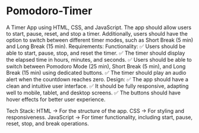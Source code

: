 # Pomodoro-Timer
 A Timer App using HTML, CSS, and JavaScript. The app should allow users to start, pause, reset, and stop a timer. Additionally, users should have the option to switch between different timer modes, such as Short Break (5 min) and Long Break (15 min). 
Requirements:
Functionality:
✅ Users should be able to start, pause, stop, and reset the timer.
✅ The timer should display the elapsed time in hours, minutes, and seconds.
✅ Users should be able to switch between Pomodoro Mode (25 min), Short Break (5 min), and Long Break (15 min) using dedicated buttons.
✅ The timer should play an audio alert when the countdown reaches zero.
Design:
✅ The app should have a clean and intuitive user interface.
✅ It should be fully responsive, adapting well to mobile, tablet, and desktop screens.
✅ The buttons should have hover effects for better user experience.

Tech Stack:
HTML → For the structure of the app.
CSS → For styling and responsiveness.
JavaScript → For timer functionality, including start, pause, reset, stop, and break operations.


